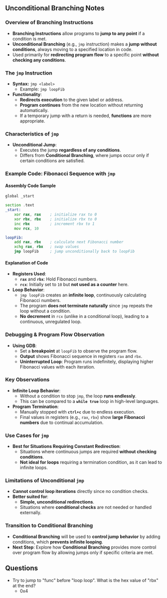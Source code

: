 ## Unconditional Branching Notes

### Overview of Branching Instructions
- **Branching Instructions** allow programs to **jump to any point** if a condition is met.
- **Unconditional Branching** (e.g., `jmp` instruction) makes a **jump without conditions**, always moving to a specified location in code.
- Used primarily for **redirecting program flow** to a specific point **without checking any conditions**.

### The `jmp` Instruction
- **Syntax:** `jmp <label>`
  - Example: `jmp loopFib`
- **Functionality**:
  - **Redirects execution** to the given label or address.
  - **Program continues** from the new location without returning automatically.
  - If a temporary jump with a return is needed, **functions** are more appropriate.

### Characteristics of `jmp`
- **Unconditional Jump**:
  - Executes the jump **regardless of any conditions**.
  - Differs from **Conditional Branching**, where jumps occur only if certain conditions are satisfied.

### Example Code: Fibonacci Sequence with `jmp`

#### Assembly Code Sample
```asm
global _start

section .text
_start:
    xor rax, rax    ; initialize rax to 0
    xor rbx, rbx    ; initialize rbx to 0
    inc rbx         ; increment rbx to 1
    mov rcx, 10

loopFib:
    add rax, rbx    ; calculate next Fibonacci number
    xchg rax, rbx   ; swap values
    jmp loopFib     ; jump unconditionally back to loopFib
```

#### Explanation of Code
- **Registers Used**:
  - **`rax`** and **`rbx`**: Hold Fibonacci numbers.
  - **`rcx`**: Initially set to `10` but **not used as a counter** here.
- **Loop Behavior**:
  - `jmp loopFib` creates an **infinite loop**, continuously calculating Fibonacci numbers.
  - The program **does not terminate naturally** since `jmp` repeats the loop without a condition.
  - **No decrement** in `rcx` (unlike in a conditional loop), leading to a continuous, unregulated loop.

### Debugging & Program Flow Observation
- **Using GDB**:
  - Set a **breakpoint** at `loopFib` to observe the program flow.
  - **Output** shows Fibonacci sequence in registers `rax` and `rbx`.
  - **Uninterrupted Loop**: Program runs indefinitely, displaying higher Fibonacci values with each iteration.

### Key Observations
- **Infinite Loop Behavior**:
  - Without a condition to stop `jmp`, the loop **runs endlessly**.
  - This can be compared to a **`while true`** loop in high-level languages.
- **Program Termination**:
  - Manually stopped with **`ctrl+c`** due to endless execution.
  - Final values in registers (e.g., `rax`, `rbx`) show **large Fibonacci numbers** due to continual accumulation.

### Use Cases for `jmp`
- **Best for Situations Requiring Constant Redirection**:
  - Situations where continuous jumps are required **without checking conditions**.
  - **Not ideal for loops** requiring a termination condition, as it can lead to infinite loops.

### Limitations of Unconditional `jmp`
- **Cannot control loop iterations** directly since no condition checks.
- **Better suited for**:
  - **Simple, unconditional redirections**.
  - Situations where **conditional checks** are not needed or handled externally.

### Transition to Conditional Branching
- **Conditional Branching** will be used to **control jump behavior** by adding conditions, which **prevents infinite looping**.
- **Next Step**: Explore how **Conditional Branching** provides more control over program flow by allowing jumps only if specific criteria are met.

## Questions
- Try to jump to "func" before "loop loop". What is the hex value of "rbx" at the end?
	- 0x4